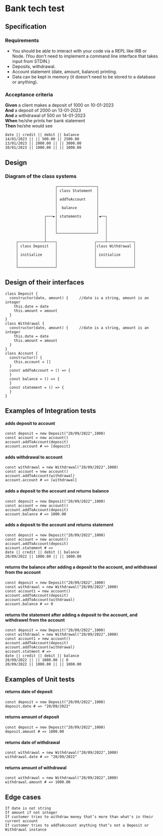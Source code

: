 # Bank tech test

## Specification
### Requirements

- You should be able to interact with your code via a REPL like IRB or Node. (You don't need to implement a command line interface that takes input from STDIN.)
- Deposits, withdrawal.
- Account statement (date, amount, balance) printing.
- Data can be kept in memory (it doesn't need to be stored to a database or anything).
### Acceptance criteria

**Given** a client makes a deposit of 1000 on 10-01-2023  
**And** a deposit of 2000 on 13-01-2023  
**And** a withdrawal of 500 on 14-01-2023  
**When** he/she prints her bank statement  
**Then** he/she would see
```
date || credit || debit || balance
14/01/2023 || || 500.00 || 2500.00
13/01/2023 || 2000.00 || || 3000.00
10/01/2023 || 1000.00 || || 1000.00
```
## Design
### Diagram of the class systems

                           ┌──────────────────┐
                           │ class Statement  │
                           │                  │
                           │ addToAccount     │
                           │                  │
                           │  balance         │
                           │                  │
                      ┌───►| statements       │◄──┐
                      │    │                  │   │
                      │    │                  │   │
                      │    │                  │   │
                      │    └──────────────────┘   │
                      │                           │
         ┌────────────┴────┐                 ┌────┴────────────┐
         │ class Deposit   │                 │class Withdrawal │
         │                 │                 │                 │
         │ initialize      │                 │ initialize      │
         │                 │                 │                 │
         │                 │                 │                 │
         └─────────────────┘                 └─────────────────┘

## Design of their interfaces
```
class Deposit {
  constructor(date, amount) {     //date is a string, amount is an integer
    this.date = date
    this.amount = amount
  }
}
class Withdrawal {
  constructor(date, amount) {     //date is a string, amount is an integer
    this.date = date
    this.amount = amount
  }
}
class Account {
  constructor() {
    this.account = []
  }
  const addToAccount = () => {
  }
  const balance = () => {
  }
  const statement = () => {
  }
}
```

## Examples of Integration tests

#### adds deposit to account

```
const deposit = new Deposit("20/09/2022",1000)
const account = new account()
account.addToAccount(deposit)
account.account # => [deposit]
```

#### adds withdrawal to account

```
const withdrawal = new Withdrawal("20/09/2022",1000)
const account = new account()
account.addToAccount(withdrawal)
account.account # => [withdrawal]
```

#### adds a deposit to the account and returns balance
```
const deposit = new Deposit("20/09/2022",1000)
const account = new account()
account.addToAccount(deposit)
account.balance # => 1000.00
```
#### adds a deposit to the account and returns statement
```
const deposit = new Deposit("20/09/2022",1000)
const account = new account()
account.addToAccount(deposit)
account.statement # =>
date || credit || debit || balance
20/09/2022 || 1000.00 || || 1000.00
```
#### returns the balance after adding a deposit to the account, and withdrawal from the account

```
const deposit = new Deposit("20/09/2022",1000)
const withdrawal = new Withdrawal("20/09/2022",1000)
const account1 = new account()
account.addToAccount(deposit)
account.addToAccount(withdrawal)
account.balance # => 0

```
#### returns the statement after adding a deposit to the account, and withdrawel from the account
```
const deposit = new Deposit("20/09/2022",1000)
const withdrawal = new Withdrawal("20/09/2022",1000)
const account1 = new account()
account.addToAccount(deposit)
account.addToAccount(withdrawal)
account.statment # =>
date || credit || debit || balance
20/09/2022 || || 1000.00 || 0
20/09/2022 || 1000.00 || || 1000.00
```
## Examples of Unit tests
#### returns date of deposit
```
const deposit = new Deposit("20/09/2022",1000)
deposit.date # => "20/09/2022"
```
#### returns amount of deposit
```
const deposit = new Deposit("20/09/2022",1000)
deposit.amount # => 1000.00
```
#### returns date of withdrawal
```
const withdrawal = new Withdrawal("20/09/2022",1000)
withdrawal.date # => "20/09/2022"
```
#### returns amount of withdrawal
```
const withdrawal = new Withdrawal("20/09/2022",1000)
withdrawal.amount # => 1000.00
```

## Edge cases
```
If date is not string
If amount if not integer
If customer tries to withdraw money that’s more than what's in their current account
If customer tries to addToAccount anything that’s not a Deposit or Withdrawal instance
```